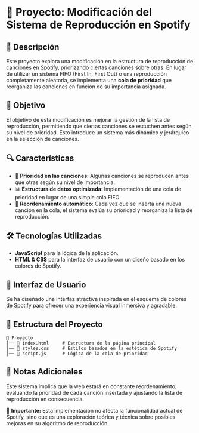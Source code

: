 # 🎵 Proyecto: Modificación del Sistema de Reproducción en Spotify

## 📌 Descripción

Este proyecto explora una modificación en la estructura de reproducción de canciones en Spotify, priorizando ciertas canciones sobre otras. En lugar de utilizar un sistema FIFO (First In, First Out) o una reproducción completamente aleatoria, se implementa una **cola de prioridad** que reorganiza las canciones en función de su importancia asignada.

## 🚀 Objetivo

El objetivo de esta modificación es mejorar la gestión de la lista de reproducción, permitiendo que ciertas canciones se escuchen antes según su nivel de prioridad. Esto introduce un sistema más dinámico y jerárquico en la selección de canciones.

## 🔍 Características

- 🎯 **Prioridad en las canciones**: Algunas canciones se reproducen antes que otras según su nivel de importancia.
- 📊 **Estructura de datos optimizada**: Implementación de una cola de prioridad en lugar de una simple cola FIFO.
- 🔄 **Reordenamiento automático**: Cada vez que se inserta una nueva canción en la cola, el sistema evalúa su prioridad y reorganiza la lista de reproducción.

## 🛠️ Tecnologías Utilizadas

- **JavaScript** para la lógica de la aplicación.
- **HTML & CSS** para la interfaz de usuario con un diseño basado en los colores de Spotify.

## 🎨 Interfaz de Usuario

Se ha diseñado una interfaz atractiva inspirada en el esquema de colores de Spotify para ofrecer una experiencia visual inmersiva y agradable.

## 📂 Estructura del Proyecto

```
📂 Proyecto
│── 📄 index.html     # Estructura de la página principal
│── 🎨 styles.css     # Estilos basados en la estética de Spotify
│── 📜 script.js      # Lógica de la cola de prioridad
```

## 📌 Notas Adicionales

Este sistema implica que la web estará en constante reordenamiento, evaluando la prioridad de cada canción insertada y ajustando la lista de reproducción en consecuencia.

📢 **Importante:** Esta implementación no afecta la funcionalidad actual de Spotify, sino que es una exploración teórica y técnica sobre posibles mejoras en su algoritmo de reproducción.


